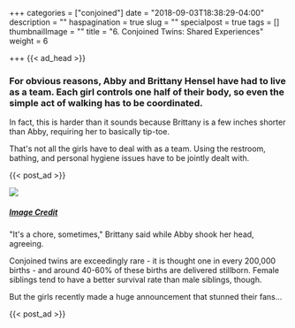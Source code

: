 +++
categories = ["conjoined"]
date = "2018-09-03T18:38:29-04:00"
description = ""
haspagination = true
slug = ""
specialpost = true
tags = []
thumbnailImage = ""
title = "6. Conjoined Twins: Shared Experiences"
weight = 6

+++
{{< ad_head >}}

### For obvious reasons, Abby and Brittany Hensel have had to live as a team. Each girl controls one half of their body, so even the simple act of walking has to be coordinated.

In fact, this is harder than it sounds because Brittany is a few inches shorter than Abby, requiring her to basically tip-toe.

That's not all the girls have to deal with as a team. Using the restroom, bathing, and personal hygiene issues have to be jointly dealt with.

{{< post_ad >}}

[![](http://brainsation.com/wp-content/uploads/2018/07/mn-1-1.jpg)](http://brainsation.com/wp-content/uploads/2018/07/mn-1-1.jpg)

##### [_Image Credit_](https://goo.gl/images/FwmpPW)

"It's a chore, sometimes," Brittany said while Abby shook her head, agreeing.

Conjoined twins are exceedingly rare - it is thought one in every 200,000 births - and around 40-60% of these births are delivered stillborn. Female siblings tend to have a better survival rate than male siblings, though.

But the girls recently made a huge announcement that stunned their fans...

{{< post_ad >}}